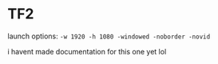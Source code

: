 # TF2
launch options: `-w 1920 -h 1080 -windowed -noborder -novid`

i havent made documentation for this one yet lol
